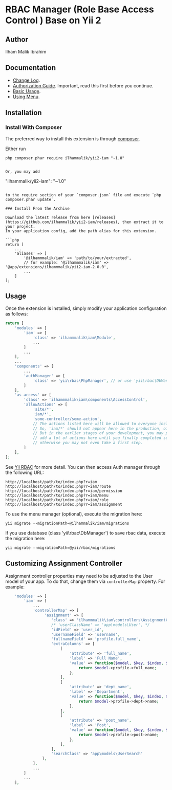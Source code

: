 RBAC Manager (Role Base Access Control ) Base on Yii 2
======================

Author
-------------
Ilham Malik Ibrahim


Documentation
-------------


- [Change Log](CHANGELOG.md).
- [Authorization Guide](http://www.yiiframework.com/doc-2.0/guide-security-authorization.html). Important, read this first before you continue.
- [Basic Usage](docs/guide/basic-usage.md).
- [Using Menu](docs/guide/using-menu.md).

Installation
------------

### Install With Composer

The preferred way to install this extension is through [composer](http://getcomposer.org/download/).

Either run

```
php composer.phar require ilhammalik/yii2-iam "~1.0"


Or, you may add

```
"ilhammalik/yii2-iam": "~1.0"
```

to the require section of your `composer.json` file and execute `php composer.phar update`.

### Install From the Archive

Download the latest release from here [releases](https://github.com/ilhammalik/yii2-iam/releases), then extract it to your project.
In your application config, add the path alias for this extension.

```php
return [
    ...
    'aliases' => [
        '@ilhammmalik/iam' => 'path/to/your/extracted',
        // for example: '@ilhammmalik/iam' => '@app/extensions/ilhammmalik/yii2-iam-2.0.0',
        ...
    ]
];
```

Usage
-----

Once the extension is installed, simply modify your application configuration as follows:

```php
return [
    'modules' => [
        'iam' => [
            'class' => 'ilhammmalik\iam\Module',
            ...
        ]
        ...
    ],
    ...
    'components' => [
        ...
        'authManager' => [
            'class' => 'yii\rbac\PhpManager', // or use 'yii\rbac\DbManager'
        ]
    ],
    'as access' => [
        'class' => 'ilhammmalik\iam\components\AccessControl',
        'allowActions' => [
            'site/*',
            'iam/*',
            'some-controller/some-action',
            // The actions listed here will be allowed to everyone including guests.
            // So, 'iam/*' should not appear here in the production, of course.
            // But in the earlier stages of your development, you may probably want to
            // add a lot of actions here until you finally completed setting up rbac,
            // otherwise you may not even take a first step.
        ]
    ],
];
```
See [Yii RBAC](http://www.yiiframework.com/doc-2.0/guide-security-authorization.html#role-based-access-control-rbac) for more detail.
You can then access Auth manager through the following URL:

```
http://localhost/path/to/index.php?r=iam
http://localhost/path/to/index.php?r=iam/route
http://localhost/path/to/index.php?r=iam/permission
http://localhost/path/to/index.php?r=iam/menu
http://localhost/path/to/index.php?r=iam/role
http://localhost/path/to/index.php?r=iam/assignment
```

To use the menu manager (optional), execute the migration here:
```
yii migrate --migrationPath=@ilhammalik/iam/migrations
```

If you use database (class 'yii\rbac\DbManager') to save rbac data, execute the migration here:
```
yii migrate --migrationPath=@yii/rbac/migrations
```

Customizing Assignment Controller
---------------------------------

Assignment controller properties may need to be adjusted to the User model of your app.
To do that, change them via `controllerMap` property. For example:

```php
    'modules' => [
        'iam' => [
            ...
            'controllerMap' => [
                 'assignment' => [
                    'class' => 'ilhammmalik\iam\controllers\AssignmentController',
                    /* 'userClassName' => 'app\models\User', */
                    'idField' => 'user_id',
                    'usernameField' => 'username',
                    'fullnameField' => 'profile.full_name',
                    'extraColumns' => [
                        [
                            'attribute' => 'full_name',
                            'label' => 'Full Name',
                            'value' => function($model, $key, $index, $column) {
                                return $model->profile->full_name;
                            },
                        ],
                        [
                            'attribute' => 'dept_name',
                            'label' => 'Department',
                            'value' => function($model, $key, $index, $column) {
                                return $model->profile->dept->name;
                            },
                        ],
                        [
                            'attribute' => 'post_name',
                            'label' => 'Post',
                            'value' => function($model, $key, $index, $column) {
                                return $model->profile->post->name;
                            },
                        ],
                    ],
                    'searchClass' => 'app\models\UserSearch'
                ],
            ],
            ...
        ]
        ...
    ],

```


